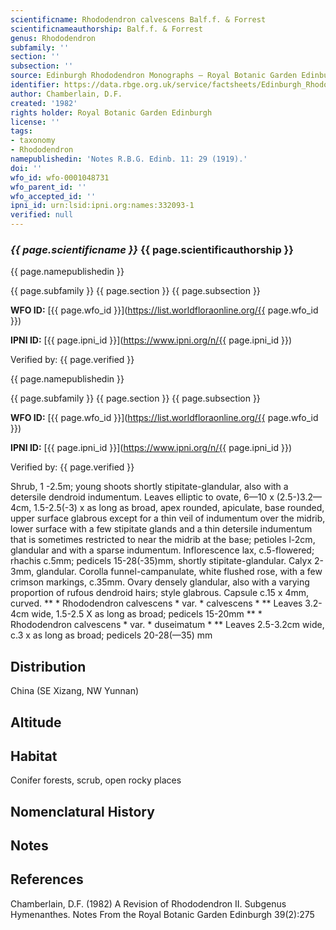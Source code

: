 ```yaml
---
scientificname: Rhododendron calvescens Balf.f. & Forrest
scientificnameauthorship: Balf.f. & Forrest
genus: Rhododendron
subfamily: ''
section: ''
subsection: ''
source: Edinburgh Rhododendron Monographs – Royal Botanic Garden Edinburgh
identifier: https://data.rbge.org.uk/service/factsheets/Edinburgh_Rhododendron_Monographs.xhtml
author: Chamberlain, D.F.
created: '1982'
rights holder: Royal Botanic Garden Edinburgh
license: ''
tags:
- taxonomy
- Rhododendron
namepublishedin: 'Notes R.B.G. Edinb. 11: 29 (1919).'
doi: ''
wfo_id: wfo-0001048731
wfo_parent_id: ''
wfo_accepted_id: ''
ipni_id: urn:lsid:ipni.org:names:332093-1
verified: null
---
```

### _{{ page.scientificname }}_ {{ page.scientificauthorship }}
 {{ page.namepublishedin }}

{{ page.subfamily }} {{ page.section }} {{ page.subsection }}

**WFO ID:** [{{ page.wfo_id }}](https://list.worldfloraonline.org/{{ page.wfo_id }})

**IPNI ID:** [{{ page.ipni_id }}](https://www.ipni.org/n/{{ page.ipni_id }})

Verified by: {{ page.verified }}

 {{ page.namepublishedin }}

{{ page.subfamily }} {{ page.section }} {{ page.subsection }}

**WFO ID:** [{{ page.wfo_id }}](https://list.worldfloraonline.org/{{ page.wfo_id }})

**IPNI ID:** [{{ page.ipni_id }}](https://www.ipni.org/n/{{ page.ipni_id }})

Verified by: {{ page.verified }}



Shrub, 1 -2.5m; young shoots shortly stipitate-glandular, also with a detersile dendroid indumentum. Leaves elliptic to ovate, 6—10 x (2.5-)3.2—4cm, 1.5-2.5(-3) x as long as broad, apex rounded, apiculate, base rounded, upper surface glabrous except for a thin veil of indumentum over the midrib, lower surface with a few stipitate glands and a thin detersile indumentum that is sometimes restricted to near the midrib at the base; petioles l-2cm, glandular and with a sparse indumentum. Inflorescence lax, c.5-flowered; rhachis c.5mm; pedicels 15-28(-35)mm, shortly stipitate-glandular. Calyx 2-3mm, glandular. Corolla funnel-campanulate, white flushed rose, with a few crimson markings, c.35mm. Ovary densely glandular, also with a varying proportion of rufous dendroid hairs; style glabrous. Capsule c.15 x 4mm, curved. ** * Rhododendron calvescens * var. * calvescens * ** Leaves 3.2-4cm wide, 1.5-2.5 X as long as broad; pedicels 15-20mm ** * Rhododendron calvescens * var. * duseimatum * ** Leaves 2.5-3.2cm wide, c.3 x as long as broad; pedicels 20-28(—35) mm

## Distribution
China (SE Xizang, NW Yunnan)

## Altitude


## Habitat
Conifer forests, scrub, open rocky places

## Nomenclatural History

                       
## Notes


## References

Chamberlain, D.F. (1982) A Revision of Rhododendron II. Subgenus Hymenanthes. Notes From the Royal Botanic Garden Edinburgh 39(2):275
